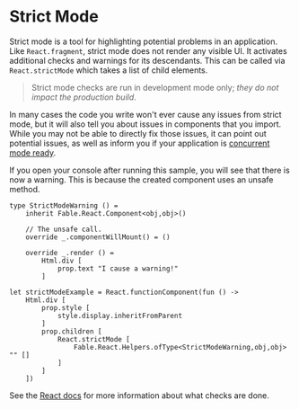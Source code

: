 # Strict Mode

Strict mode is a tool for highlighting potential problems in an application. Like `React.fragment`, 
strict mode does not render any visible UI. It activates additional checks and warnings for its descendants.
This can be called via `React.strictMode` which takes a list of child elements.

> Strict mode checks are run in development mode only; *they do not impact the production build*.

In many cases the code you write won't ever cause any issues from strict mode, but it will also tell you
about issues in components that you import. While you may not be able to directly fix those issues, 
it can point out potential issues, as well as inform you if your application is [concurrent mode ready].

If you open your console after running this sample, you will see that there is now a warning. 
This is because the created component uses an unsafe method.

```fsharp:strict-mode
type StrictModeWarning () =
    inherit Fable.React.Component<obj,obj>()

    // The unsafe call.
    override _.componentWillMount() = ()

    override _.render () =        
        Html.div [
            prop.text "I cause a warning!"
        ]

let strictModeExample = React.functionComponent(fun () ->
    Html.div [
        prop.style [
            style.display.inheritFromParent
        ]
        prop.children [
            React.strictMode [
                Fable.React.Helpers.ofType<StrictModeWarning,obj,obj> "" []
            ]
        ]
    ])
```

See the [React docs] for more information about what checks are done.

[React docs]:https://reactjs.org/docs/strict-mode.html
[concurrent mode ready]:https://reactjs.org/docs/concurrent-mode-adoption.html#enabling-concurrent-mode
